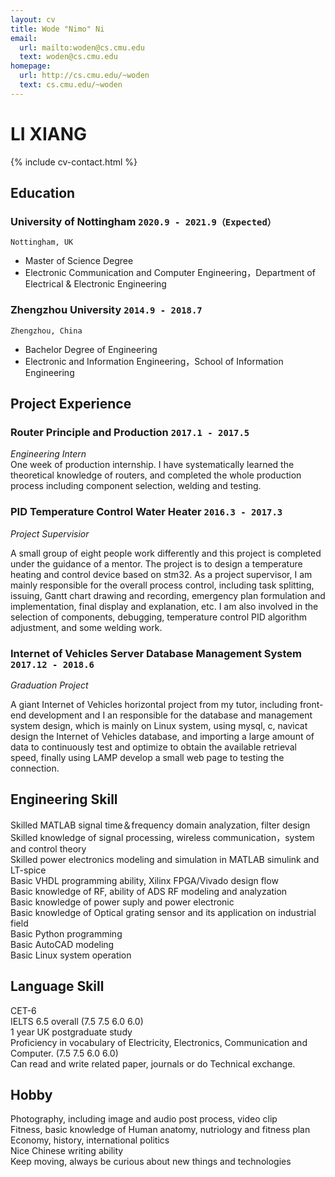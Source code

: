 ```yaml
---
layout: cv
title: Wode "Nimo" Ni
email:
  url: mailto:woden@cs.cmu.edu
  text: woden@cs.cmu.edu
homepage:
  url: http://cs.cmu.edu/~woden
  text: cs.cmu.edu/~woden
---
```


# LI XIANG



{% include cv-contact.html %}

## Education

### **University of Nottingham** `2020.9 - 2021.9（Expected）`

```
Nottingham, UK
```

- Master of Science Degree
- Electronic Communication and Computer Engineering，Department of Electrical & Electronic Engineering 

### **Zhengzhou University** `2014.9 - 2018.7`

```
Zhengzhou, China
```

- Bachelor Degree of Engineering
- Electronic and Information Engineering，School of Information Engineering

## Project Experience

### **Router Principle and Production** `2017.1 - 2017.5`

_*Engineering Intern*_<br>One week of production internship. I have systematically learned the theoretical knowledge of routers, and completed the whole production process including component selection, welding and testing.

### **PID Temperature Control Water Heater** `2016.3 - 2017.3` 

_Project Supervisior_<br>

A small group of eight people work differently and this project is completed under the guidance of a mentor. The project is to design a temperature heating and control device based on stm32. As a project supervisor, I am mainly responsible for the overall process control, including task splitting, issuing, Gantt chart drawing and recording, emergency plan formulation and implementation, final display and explanation, etc. I am also involved in the selection of components, debugging, temperature control PID algorithm adjustment, and some welding work.

### **Internet of Vehicles Server Database Management System** `2017.12 - 2018.6`

_Graduation Project_<br>

A giant Internet of Vehicles horizontal project from my tutor, including front-end development and I an responsible for the database and management system design, which is mainly on Linux system, using mysql, c, navicat design the Internet of Vehicles database, and importing a large amount of data to continuously test and optimize to obtain the available retrieval speed, finally using LAMP develop a small web page to testing the connection. 



## Engineering Skill

Skilled MATLAB signal time＆frequency domain analyzation, filter design  <br>Skilled knowledge of signal processing, wireless communication，system and control theory  <br>Skilled power electronics modeling and simulation in MATLAB simulink and LT-spice <br>Basic VHDL programming ability, Xilinx FPGA/Vivado design flow <br>Basic knowledge of RF, ability of ADS RF modeling and analyzation <br>Basic knowledge of power suply and power electronic <br>Basic knowledge of Optical grating sensor and its application on industrial field <br>Basic Python programming <br>Basic AutoCAD modeling <br>Basic Linux system operation <br>

## Language Skill

CET-6   <br>
IELTS 6.5 overall (7.5 7.5 6.0 6.0) <br>1 year UK postgraduate study <br>Proficiency in vocabulary of Electricity, Electronics, Communication and Computer.  (7.5 7.5 6.0 6.0)<br>
Can read and write related paper, journals or do Technical exchange. <br>

## Hobby

Photography, including image and audio post process, video clip <br>
Fitness,  basic knowledge of Human anatomy, nutriology and fitness plan <br>
Economy, history, international politics <br>Nice Chinese writing ability <br>Keep moving, always be curious about new things and technologies<br>





